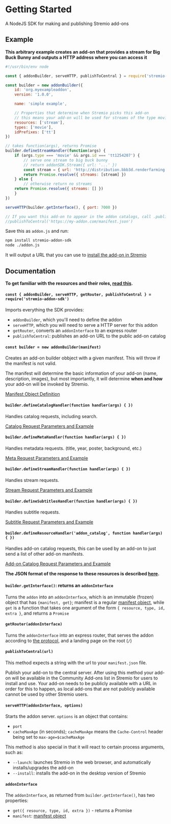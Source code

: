 # Getting Started

A NodeJS SDK for making and publishing Stremio add-ons

## Example

**This arbitrary example creates an add-on that provides a stream for Big Buck Bunny and outputs a HTTP address where you can access it**

```javascript
#!/usr/bin/env node

const { addonBuilder, serveHTTP, publishToCentral } = require('stremio-addon-sdk')

const builder = new addonBuilder({
    id: 'org.myexampleaddon',
    version: '1.0.0',

    name: 'simple example',

    // Properties that determine when Stremio picks this add-on
    // this means your add-on will be used for streams of the type movie
    resources: ['stream'],
    types: ['movie'],
    idPrefixes: ['tt']
})

// takes function(args), returns Promise
builder.defineStreamHandler(function(args) {
    if (args.type === 'movie' && args.id === 'tt1254207') {
        // serve one stream to big buck bunny
        // return addonSDK.Stream({ url: '...' })
        const stream = { url: 'http://distribution.bbb3d.renderfarming.net/video/mp4/bbb_sunflower_1080p_30fps_normal.mp4' }
        return Promise.resolve({ streams: [stream] })
    } else {
        // otherwise return no streams
	return Promise.resolve({ streams: [] })
    }
})

serveHTTP(builder.getInterface(), { port: 7000 })

// If you want this add-on to appear in the addon catalogs, call .publishToCentral() with the publically available URL to your manifest
//publishToCentral('https://my-addon.com/manifest.json')

```

Save this as `addon.js` and run:

```bash
npm install stremio-addon-sdk
node ./addon.js
```

It will output a URL that you can use to [install the add-on in Stremio](./docs/testing.md#how-to-install-add-on-in-stremio)

## Documentation

**To get familiar with the resources and their roles, [read this](./api/README.md).**

#### `const { addonBuilder, serveHTTP, getRouter, publishToCentral } = require('stremio-addon-sdk')`

Imports everything the SDK provides:

* `addonBuilder`, which you'll need to define the addon
* `serveHTTP`, which you will need to serve a HTTP server for this addon
* `getRouter`, converts an `addonInterface` to an express router
* `publishToCentral`: publishes an add-on URL to the public add-on catalog


#### `const builder = new addonBuilder(manifest)`

Creates an  add-on builder obbject with a given manifest. This will throw if the manifest is not valid.

The manifest will determine the basic information of your add-on (name, description, images), but most importantly, it will determine **when and how** your add-on will be invoked by Stremio.

[Manifest Object Definition](./api/responses/manifest.md)


#### `builder.defineCatalogHandler(function handler(args) { })`

Handles catalog requests, including search.

[Catalog Request Parameters and Example](./api/requests/defineCatalogHandler.md)


#### `builder.defineMetaHandler(function handler(args) { })`

Handles metadata requests. (title, year, poster, background, etc.)

[Meta Request Parameters and Example](./api/requests/defineMetaHandler.md)


#### `builder.defineStreamHandler(function handler(args) { })`

Handles stream requests.

[Stream Request Parameters and Example](./api/requests/defineStreamHandler.md)


#### `builder.defineSubtitlesHandler(function handler(args) { })`

Handles subtitle requests.

[Subtitle Request Parameters and Example](./api/requests/defineSubtitlesHandler.md)


#### `builder.defineResourceHandler('addon_catalog', function handler(args) { })`

Handles add-on catalog requests, this can be used by an add-on to just send a list of other add-on manifests.

[Add-on Catalog Request Parameters and Example](./api/requests/defineResourceHandler.md)

**The JSON format of the response to these resources is described [here](./api/responses).**


#### `builder.getInterface()`: returns an `addonInterface`

Turns the `addon` into an `addonInterface`, which is an immutable (frozen) object that has `{manifest, get}`; manifest is a regular [manifest object](./api/responses/manifest.md), while `get` is a function that takes one argument of the form `{ resource, type, id, extra }`, and returns a `Promise`


#### `getRouter(addonInterface)`

Turns the `addonInterface` into an express router, that serves the addon according to [the protocol](./protocol.md), and a landing page on the root (`/`)


#### `publishToCentral(url)`

This method expects a string with the url to your `manifest.json` file.

Publish your add-on to the central server. After using this method your add-on will be available in the Community Add-ons list in Stremio for users to install and use. Your add-on needs to be publicly available with a URL in order for this to happen, as local add-ons that are not publicly available cannot be used by other Stremio users.


#### `serveHTTP(addonInterface, options)`

Starts the addon server. `options` is an object that contains:

* `port`
* `cacheMaxAge` (in seconds); `cacheMaxAge` means the `Cache-Control` header being set to `max-age=$cacheMaxAge`

This method is also special in that it will react to certain process arguments, such as:

* `--launch`: launches Stremio in the web browser, and automatically installs/upgrades the add-on
* `--install`: installs the add-on in the desktop version of Stremio


#### `addonInterface`

The `addonInterface`, as returned from `builder.getInterface()`, has two properties:

* `get({ resource, type, id, extra })` - returns a Promise
* `manifest`: [manifest object](./api/responses/manifest.md)
